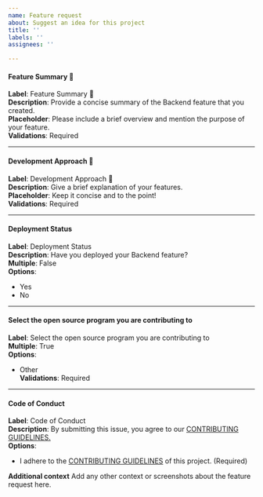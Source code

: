 ```yaml
---
name: Feature request
about: Suggest an idea for this project
title: ''
labels: ''
assignees: ''

---
```


#### Feature Summary 📝
**Label**: Feature Summary 📝  
**Description**: Provide a concise summary of the Backend feature that you created.  
**Placeholder**: Please include a brief overview and mention the purpose of your feature.  
**Validations**: Required

---

#### Development Approach 🚀
**Label**: Development Approach 🚀  
**Description**: Give a brief explanation of your features.  
**Placeholder**: Keep it concise and to the point!  
**Validations**: Required

---

#### Deployment Status
**Label**: Deployment Status  
**Description**: Have you deployed your Backend feature?  
**Multiple**: False  
**Options**:
- Yes
- No

---

#### Select the open source program you are contributing to
**Label**: Select the open source program you are contributing to  
**Multiple**: True  
**Options**:
- Other  
**Validations**: Required

---

#### Code of Conduct
**Label**: Code of Conduct  
**Description**: By submitting this issue, you agree to our [CONTRIBUTING GUIDELINES.](../blob/master/CONTRIBUTING.md)  
**Options**:
- I adhere to the [CONTRIBUTING GUIDELINES](../blob/master/CONTRIBUTING.md) of this project. (Required)


**Additional context**
Add any other context or screenshots about the feature request here.

